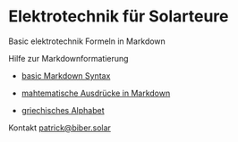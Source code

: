 # Elektrotechnik für Solarteure

Basic elektrotechnik Formeln in Markdown

Hilfe zur Markdownformatierung 

- [basic Markdown Syntax](https://docs.github.com/de/get-started/writing-on-github/getting-started-with-writing-and-formatting-on-github/basic-writing-and-formatting-syntax)

- [mahtematische Ausdrücke in Markdown](https://docs.github.com/de/get-started/writing-on-github/working-with-advanced-formatting/writing-mathematical-expressions)

- [griechisches Alphabet](https://gist.github.com/mrquincle/1102e58562411b7f633c08d5dc9a2e1f#file-greek-md)

Kontakt [patrick@biber.solar](mailto:patrick@biber.solar)
